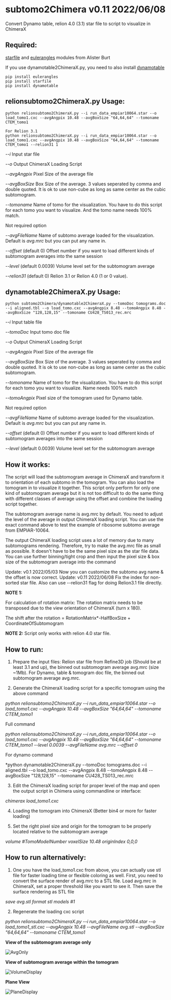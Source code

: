 # subtomo2Chimera v0.11 2022/06/08

Convert Dynamo table, relion 4.0 (3.1) star file to script to visualize in ChimeraX

## Required:
[starfile](https://pypi.org/project/starfile/) and [eulerangles](https://pypi.org/project/eulerangles/) modules from Alister Burt

If you use dynamotable2ChimeraX.py, you need to also install [dynamotable](https://pypi.org/project/dynamotable/)

```
pip install eulerangles
pip install starfile
pip install dynamotable
```

## relionsubtomo2ChimeraX.py Usage:
```
python relionsubtomo2ChimeraX.py --i run_data_empiar10064.star --o load_tomo1.cxc --avgAngpix 10.48 --avgBoxSize "64,64,64" --tomoname CTEM_tomo1
```

```
For Relion 3.1
python relionsubtomo2ChimeraX.py --i run_data_empiar10064.star --o load_tomo1.cxc --avgAngpix 10.48 --avgBoxSize "64,64,64" --tomoname CTEM_tomo1 --relion31 1
```

*--i* Input star file

*--o* Output ChimeraX Loading Script

*--avgAngpix* Pixel Size of the average file

*--avgBoxSize* Box Size of the average. 3 values seperated by comma and double quoted. It is ok to use non-cube as long as same center as the cubic subtomogram.

*--tomoname* Name of tomo for the visualization. You have to do this script for each tomo you want to visualize. And the tomo name needs 100% match.

Not required option

*--avgFileName* Name of subtomo average loaded for the visualization. Default is *avg.mrc* but you can put any name in.

*--offset* (default 0) Offset number if you want to load different kinds of subtomogram averages into the same session

*--level* (default 0.0039) Volume level set for the subtomogram average

*--relion31* (default 0) Relion 3.1 or Relion 4.0 (1 or 0 value).


## dynamotable2ChimeraX.py Usage:
```
python subtomo2Chimera/dynamotable2ChimeraX.py --tomoDoc tomograms.doc --i aligned.tbl --o load_tomo.cxc --avgAngpix 8.48 --tomoAngpix 8.48 --avgBoxSize "128,128,15" --tomoname CU428_TS013_rec.mrc
```

*--i* Input table file

*--tomoDoc* Input tomo doc file

*--o* Output ChimeraX Loading Script

*--avgAngpix* Pixel Size of the average file

*--avgBoxSize* Box Size of the average. 3 values seperated by comma and double quoted. It is ok to use non-cube as long as same center as the cubic subtomogram.

*--tomoname* Name of tomo for the visualization. You have to do this script for each tomo you want to visualize. Name needs 100% match

*--tomoAngpix* Pixel size of the tomogram used for Dynamo table.

Not required option

*--avgFileName* Name of subtomo average loaded for the visualization. Default is *avg.mrc* but you can put any name in.

*--offset* (default 0) Offset number if you want to load different kinds of subtomogram averages into the same session

*--level* (default 0.0039) Volume level set for the subtomogram average




## How it works:
The script will load the subtomogram average in ChimeraX and transform it to orientation of each subtomo in the tomogram. You can also load the tomogram in to visualize it together. This script only perform for only one kind of subtomogram average but it is not too difficult to do the same thing with different classes of average using the offset and combine the loading script together.

The subtomogram average name is avg.mrc by default. You need to adjust the level of the average in output ChimeraX loading script. You can use the exact command above to test the example of ribosome subtomo average from EMPIAR-10064.

The output ChimeraX loading script uses a lot of memory due to many subtomograms rendering. Therefore, try to make the avg.mrc file as small as possible. It doesn't have to be the same pixel size as the star file data. You can use further binning/tight crop and then input the pixel size & box size of the subtomogram average into the command

Update: v0.1 2022/05/03 Now you can customize the subtomo avg name & the offset is now correct.
Update: v0.11 2022/06/08 Fix the index for non-sorted star file. Also can use --relion31 flag for doing Relion3.1 file directly.


**NOTE 1:**

For calculation of rotation matrix:
The rotation matrix needs to be transposed due to the view orientation of ChimeraX (turn x 180).

The shift after the rotation = RotationMatrix*-HalfBoxSize + CoordinateOfSubtomogram


**NOTE 2:**
Script only works with relion 4.0 star file.

## How to run:
1. Prepare the input files: Relion star file from Refine3D job (Should be at least 3.1 and up), the binned out subtomogram average avg.mrc (size ~1Mb). For Dynamo, table & tomogram doc file, the binned out subtomogram average avg.mrc.

2. Generate the ChimeraX loading script for a specific tomogram using the above command

*python relionsubtomo2ChimeraX.py --i run_data_empiar10064.star --o load_tomo1.cxc --avgAngpix 10.48 --avgBoxSize "64,64,64" --tomoname CTEM_tomo1* 

Full command

*python relionsubtomo2ChimeraX.py --i run_data_empiar10064.star --o load_tomo1.cxc --avgAngpix 10.48 --avgBoxSize "64,64,64" --tomoname CTEM_tomo1 --level 0.0039 --avgFileName avg.mrc --offset 0* 

For dynamo command

*python dynamotable2ChimeraX.py --tomoDoc tomograms.doc --i aligned.tbl --o load_tomo.cxc --avgAngpix 8.48 --tomoAngpix 8.48 --avgBoxSize "128,128,15" --tomoname CU428_TS013_rec.mrc

3. Edit the ChimeraX loading script for proper level of the map and open the output script in Chimera using commandline or interface:

*chimerax load_tomo1.cxc*

4. Loading the tomogram into ChimeraX (Better bin4 or more for faster loading)

5. Set the right pixel size and origin for the tomogram to be properly located relative to the subtomogram average

*volume #TomoModelNumber voxelSize 10.48 originIndex 0,0,0*

## How to run alternatively:

1. One you have the load_tomo1.cxc from above, you can actually use stl file for faster loading time or flexible coloring as well.
First, you need to convert the surface render of avg.mrc to a STL file.
Load avg.mrc in ChimeraX, set a proper threshold like you want to see it. Then save the surface rendering as STL file

*save avg.stl format stl models #1*

2. Regenerate the loading cxc script

*python relionsubtomo2ChimeraX.py --i run_data_empiar10064.star --o load_tomo1_stl.cxc --avgAngpix 10.48 --avgFileName avg.stl --avgBoxSize "64,64,64" --tomoname CTEM_tomo1* 


**View of the subtomogram average only**

![AvgOnly](https://github.com/builab/subtomo2Chimera/blob/main/image4.png?raw=true)

**View of subtomogram average within the tomogram**

![VolumeDisplay](https://github.com/builab/subtomo2Chimera/blob/main/image2.png?raw=true)

**Plane View**

![PlaneDisplay](https://github.com/builab/subtomo2Chimera/blob/main/image3.png?raw=true)




